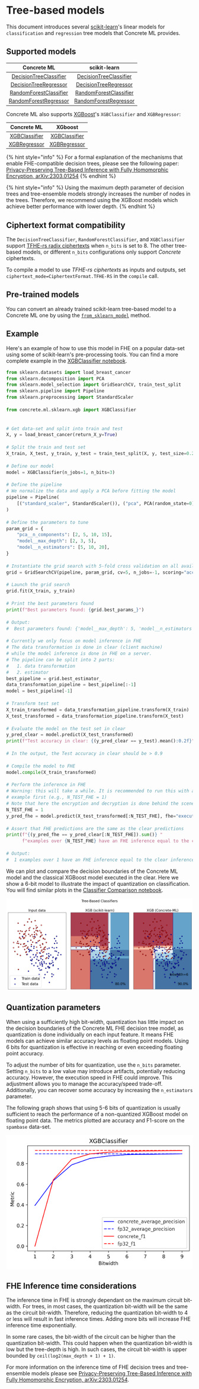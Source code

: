 # Tree-based models

This document introduces several [scikit-learn](https://scikit-learn.org/stable/)'s linear models for  `classification` and `regression` tree models that Concrete ML provides.

## Supported models

|                                             Concrete ML                                              |                                                                           scikit-learn                                                                           |
| :--------------------------------------------------------------------------------------------------: | :--------------------------------------------------------------------------------------------------------------------------------------------------------------: |
| [DecisionTreeClassifier](../references/api/concrete.ml.sklearn.tree.md#class-decisiontreeclassifier) |     [DecisionTreeClassifier](https://scikit-learn.org/stable/modules/generated/sklearn.tree.DecisionTreeClassifier.html#sklearn.tree.DecisionTreeClassifier)     |
|  [DecisionTreeRegressor](../references/api/concrete.ml.sklearn.tree.md#class-decisiontreeregressor)  |      [DecisionTreeRegressor](https://scikit-learn.org/stable/modules/generated/sklearn.tree.DecisionTreeRegressor.html#sklearn.tree.DecisionTreeRegressor)       |
|  [RandomForestClassifier](../references/api/concrete.ml.sklearn.rf.md#class-randomforestclassifier)  | [RandomForestClassifier](https://scikit-learn.org/stable/modules/generated/sklearn.ensemble.RandomForestClassifier.html#sklearn.ensemble.RandomForestClassifier) |
|   [RandomForestRegressor](../references/api/concrete.ml.sklearn.rf.md#class-randomforestregressor)   |  [RandomForestRegressor](https://scikit-learn.org/stable/modules/generated/sklearn.ensemble.RandomForestRegressor.html#sklearn.ensemble.RandomForestRegressor)   |

Concrete ML also supports [XGBoost](https://xgboost.ai/)'s `XGBClassifier` and `XGBRegressor`:

|                                    Concrete ML                                    |                                                XGboost                                                 |
| :-------------------------------------------------------------------------------: | :----------------------------------------------------------------------------------------------------: |
| [XGBClassifier](../references/api/concrete.ml.sklearn.xgb.md#class-xgbclassifier) | [XGBClassifier](https://xgboost.readthedocs.io/en/stable/python/python_api.html#xgboost.XGBClassifier) |
|  [XGBRegressor](../references/api/concrete.ml.sklearn.xgb.md#class-xgbregressor)  |  [XGBRegressor](https://xgboost.readthedocs.io/en/stable/python/python_api.html#xgboost.XGBRegressor)  |

{% hint style="info" %}
For a formal explanation of the mechanisms that enable FHE-compatible decision trees, please see the following paper: [Privacy-Preserving Tree-Based Inference with Fully Homomorphic Encryption, arXiv:2303.01254](https://arxiv.org/abs/2303.01254)
{% endhint %}

{% hint style="info" %}
Using the maximum depth parameter of decision trees and tree-ensemble models strongly increases the number of nodes in the trees. Therefore, we recommend using the XGBoost models which achieve better performance with lower depth.
{% endhint %}

## Ciphertext format compatibility

The `DecisionTreeClassifier`, `RandomForestClassifier`, and `XGBClassifier` support [TFHE-rs radix ciphertexts](../getting-started/concepts.md#ciphertext-formats) when `n_bits` is set to 8. The other tree-based models, or different `n_bits` configurations only support _Concrete_ ciphertexts.

To compile a model to use _TFHE-rs ciphertexts_ as inputs and outputs, set `ciphertext_mode=CiphertextFormat.TFHE-RS` in the `compile` call.

## Pre-trained models

You can convert an already trained scikit-learn tree-based model to a Concrete ML one by using the [`from_sklearn_model`](../references/api/concrete.ml.sklearn.base.md#classmethod-from_sklearn_model) method.

## Example

Here's an example of how to use this model in FHE on a popular data-set using some of scikit-learn's pre-processing tools. You can find a more complete example in the [XGBClassifier notebook](../tutorials/ml_examples.md).

```python
from sklearn.datasets import load_breast_cancer
from sklearn.decomposition import PCA
from sklearn.model_selection import GridSearchCV, train_test_split
from sklearn.pipeline import Pipeline
from sklearn.preprocessing import StandardScaler

from concrete.ml.sklearn.xgb import XGBClassifier


# Get data-set and split into train and test
X, y = load_breast_cancer(return_X_y=True)

# Split the train and test set
X_train, X_test, y_train, y_test = train_test_split(X, y, test_size=0.2, random_state=0)

# Define our model
model = XGBClassifier(n_jobs=1, n_bits=3)

# Define the pipeline
# We normalize the data and apply a PCA before fitting the model
pipeline = Pipeline(
    [("standard_scaler", StandardScaler()), ("pca", PCA(random_state=0)), ("model", model)]
)

# Define the parameters to tune
param_grid = {
    "pca__n_components": [2, 5, 10, 15],
    "model__max_depth": [2, 3, 5],
    "model__n_estimators": [5, 10, 20],
}

# Instantiate the grid search with 5-fold cross validation on all available cores
grid = GridSearchCV(pipeline, param_grid, cv=5, n_jobs=-1, scoring="accuracy")

# Launch the grid search
grid.fit(X_train, y_train)

# Print the best parameters found
print(f"Best parameters found: {grid.best_params_}")

# Output:
#  Best parameters found: {'model__max_depth': 5, 'model__n_estimators': 10, 'pca__n_components': 5}

# Currently we only focus on model inference in FHE
# The data transformation is done in clear (client machine)
# while the model inference is done in FHE on a server.
# The pipeline can be split into 2 parts:
#   1. data transformation
#   2. estimator
best_pipeline = grid.best_estimator_
data_transformation_pipeline = best_pipeline[:-1]
model = best_pipeline[-1]

# Transform test set
X_train_transformed = data_transformation_pipeline.transform(X_train)
X_test_transformed = data_transformation_pipeline.transform(X_test)

# Evaluate the model on the test set in clear
y_pred_clear = model.predict(X_test_transformed)
print(f"Test accuracy in clear: {(y_pred_clear == y_test).mean():0.2f}")

# In the output, the Test accuracy in clear should be > 0.9

# Compile the model to FHE
model.compile(X_train_transformed)

# Perform the inference in FHE
# Warning: this will take a while. It is recommended to run this with a very small batch of
# example first (e.g., N_TEST_FHE = 1)
# Note that here the encryption and decryption is done behind the scene.
N_TEST_FHE = 1
y_pred_fhe = model.predict(X_test_transformed[:N_TEST_FHE], fhe="execute")

# Assert that FHE predictions are the same as the clear predictions
print(f"{(y_pred_fhe == y_pred_clear[:N_TEST_FHE]).sum()} "
      f"examples over {N_TEST_FHE} have an FHE inference equal to the clear inference.")

# Output:
#  1 examples over 1 have an FHE inference equal to the clear inference
```

We can plot and compare the decision boundaries of the Concrete ML model and the classical XGBoost model executed in the clear. Here we show a 6-bit model to illustrate the impact of quantization on classification. You will find similar plots in the [Classifier Comparison notebook](../tutorials/ml_examples.md).

![Comparison of clasification decision boundaries between FHE and plaintext models](../figures/xgb_comparison_pipeline.png)

## Quantization parameters

When using a sufficiently high bit-width, quantization has little impact on the decision boundaries of the Concrete ML FHE decision tree model, as quantization is done individually on each input feature. It means FHE models can achieve similar accuracy levels as floating point models. Using 6 bits for quantization is effective in reaching or even exceeding floating point accuracy.

To adjust the number of bits for quantization, use the `n_bits` parameter. Setting `n_bits` to a low value may introduce artifacts, potentially reducing accuracy. However, the execution speed in FHE could improve. This adjustment allows you to manage the accuracy/speed trade-off. Additionally, you can recover some accuracy by increasing the `n_estimators` parameter.

The following graph shows that using 5-6 bits of quantization is usually sufficient to reach the performance of a non-quantized XGBoost model on floating point data. The metrics plotted are accuracy and F1-score on the `spambase` data-set.

![XGBoost n_bits comparison](../figures/XGBClassifier_nbits.png)

## FHE Inference time considerations

The inference time in FHE is strongly dependant on the maximum circuit bit-width. For trees, in most cases, the quantization bit-width will be the same as the circuit bit-width. Therefore, reducing the quantization bit-width to 4 or less will result in fast inference times. Adding more bits will increase FHE inference time exponentially.

In some rare cases, the bit-width of the circuit can be higher than the quantization bit-width. This could happen when the quantization bit-width is low but the tree-depth is high. In such cases, the circuit bit-width is upper bounded by `ceil(log2(max_depth + 1) + 1)`.

For more information on the inference time of FHE decision trees and tree-ensemble models please see [Privacy-Preserving Tree-Based Inference with Fully Homomorphic Encryption, arXiv:2303.01254](https://arxiv.org/abs/2303.01254).
